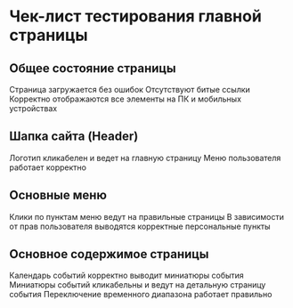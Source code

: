 # Чек-лист тестирования главной страницы

## Общее состояние страницы
Страница загружается без ошибок
Отсутствуют битые ссылки  
Корректно отображаются все элементы на ПК и мобильных устройствах  

## Шапка сайта (Header)
Логотип кликабелен и ведет на главную страницу
Меню пользователя работает корректно 

## Основные меню  
Клики по пунктам меню ведут на правильные страницы
В зависимости от прав пользователя выводятся корректные персональные пункты

## Основное содержимое страницы
Календарь событий корректно выводит миниатюры события
Миниатюры событий кликабельны и ведут на детальную страницу события
Переключение временного диапазона работает правильно

